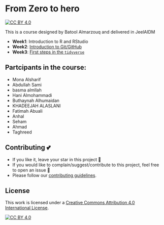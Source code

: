 # From Zero to hero

[![CC BY 4.0][cc-by-shield]][cc-by]

This is a course designed by Batool Almarzouq and delivered in JeelAIDM

- **Week1**: Introduction to R and RStudio
- **Week2**: [Introduction to Git/GitHub](https://docs.google.com/presentation/d/1Og1ALvmPD-SIjEoASwb9FIZvZNMkFuvKBuQwD0Vcsng/edit?usp=sharing)
- **Week3**: [First steps in the `tidyverse`](https://docs.google.com/presentation/d/e/2PACX-1vQYcyyvj2mV_afox3S4ichY2oefNptInh0CJUm3BRpaqJCHZq0MdeCSO54YGi78YiRgDdb4AaHW9k_b/pub?start=false&loop=false&delayms=3000)

## Partcipants in the course:

- Mona Alsharif 
- Abdullah Sami
- basma almllah
- Hani Almohammadi
- Buthaynah Alhumaidan
- KHADEEJAH ALASLANI
- Fatimah Abuali
- Anhal
- Seham
- Ahmad
- Taghreed

## Contributing :two_hearts:
- If you like it, leave your star in this project :star2:
- If you would like to complain/suggest/contribute to this project, feel free to open an issue :heart_decoration:
- Please follow our [contributing guidelines](https://github.com/BatoolMM/from-Zero-to-hero-in-r/blob/main/CONTRIBUTING.md). 

## License

This work is licensed under a
[Creative Commons Attribution 4.0 International License][cc-by].

[![CC BY 4.0][cc-by-image]][cc-by]

[cc-by]: http://creativecommons.org/licenses/by/4.0/
[cc-by-image]: https://i.creativecommons.org/l/by/4.0/88x31.png
[cc-by-shield]: https://img.shields.io/badge/License-CC%20BY%204.0-lightgrey.svg
